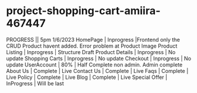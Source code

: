 # project-shopping-cart-amiira-467447
PROGRESS || 5pm 1/6/2023
HomePage        | Inprogress |Frontend only the CRUD Product havent added. Error problem at Product Image
Product Listing | Inprogress | Structure Draft
Product Details | Inprogress | No update
Shopping Carts  | Inprogress | No update
Checkout        | Inprogress | No update
UserAccount     | 80%        | Half Complete non admin. Admin complete
About Us        | Complete   | Live
Contact Us      | Complete   | Live
Faqs            | Complete   | Live
Policy          | Complete   | Live
Blog            | Complete   | Live
Special Offer   | InProgress | Will be last 
